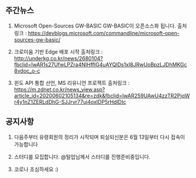 ## 주간뉴스
1) Microsoft Open-Sources GW-BASIC
GW-BASIC이 오픈소스화 됩니다.
출처링크 : https://devblogs.microsoft.com/commandline/microsoft-open-sources-gw-basic/

2) 크로미움 기반 Edge 배포 시작
출처링크 : http://underkg.co.kr/news/2680104?fbclid=IwAR1s27UfwLPZra4NIHffIG4uAYQIDs1xI8JRwUoBpzLJDhMKGc8vdoc_o-c

3) 윈도 API 통합 선언, MS 리유니언 프로젝트
출처링크 : https://m.zdnet.co.kr/news_view.asp?article_id=20200602105134&re=zdk&fbclid=IwAR259UAwU4zzTR2PjqWr4y1nZ1ZERLdDhG-SJJrvr77uj4oxIDP5rHdlDIc


## 공지사항

1) 다음주부터 유령회원의 정리가 시작되며 퇴실되신분은 6월 13일부터 다시 접속이 가능합니다 

2) 스터디를 모집합니다. @털업님께서 스터디를 진행준비중입니다.

3) 코로나 조심하세요 :)
